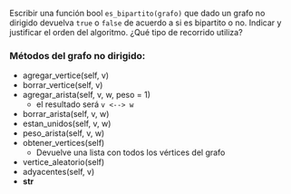 Escribir una función bool `es_bipartito(grafo)` que dado un grafo no dirigido devuelva `true` o `false` de acuerdo a si es bipartito o no. Indicar y justificar el orden del algoritmo. ¿Qué tipo de recorrido utiliza?

### Métodos del grafo no dirigido:
- agregar_vertice(self, v)
- borrar_vertice(self, v)
- agregar_arista(self, v, w, peso = 1)
    - el resultado será  `v <--> w`
- borrar_arista(self, v, w)
- estan_unidos(self, v, w)
- peso_arista(self, v, w)
- obtener_vertices(self)
    - Devuelve una lista con todos los vértices del grafo
- vertice_aleatorio(self)
- adyacentes(self, v)
- __str__